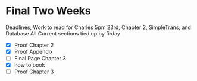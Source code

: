 # Final Two Weeks
Deadlines, 
Work to read for Charles 5pm 23rd, Chapter 2, SimpleTrans, and Database
All Current sections tied up by firday

- [x] Proof Chapter 2 
- [x] Proof Appendix
- [ ] Final Page Chapter 3
- [x] how to book
- [ ] Proof Chapter 3